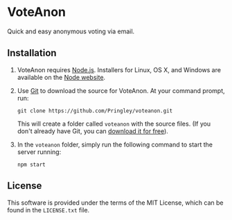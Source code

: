 # VoteAnon

Quick and easy anonymous voting via email.

## Installation

1.  VoteAnon requires [Node.js](http://nodejs.org/). Installers for Linux,
    OS X, and Windows are available on the [Node
    website](http://nodejs.org/download/).

2.  Use [Git](http://git-scm.com/) to download the source for VoteAnon. At your
    command prompt, run:

        git clone https://github.com/Pringley/voteanon.git

    This will create a folder called `voteanon` with the source files. (If you
    don't already have Git, you can [download it for
    free](http://git-scm.com/downloads)).

3.  In the `voteanon` folder, simply run the following command to start the
    server running:

        npm start

## License

This software is provided under the terms of the MIT License, which can be
found in the `LICENSE.txt` file.
